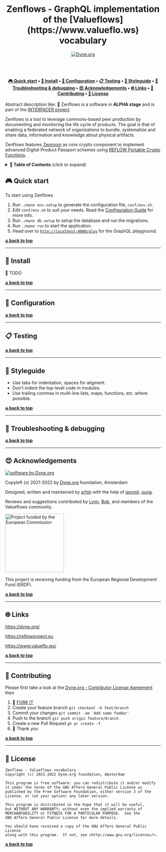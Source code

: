 <h1 align="center">
  Zenflows - GraphQL implementation of the [Valueflows](https://www.valueflo.ws) vocabulary</br>
  <sub></sub>
</h1>

<p align="center">
  <a href="https://dyne.org">
    <img src="https://img.shields.io/badge/%3C%2F%3E%20with%20%E2%9D%A4%20by-Dyne.org-blue.svg" alt="Dyne.org">
  </a>
</p>

<br><br>

<h4 align="center">
  <a href="#-quick-start">🎮 Quick start</a>
  <span> • </span>
  <a href="#-install">💾 Install</a>
  <span> • </span>
  <a href="#-configuration">🔧 Configuration</a>
  <span> • </span>
  <a href="#-testing">📋 Testing</a>
  <span> • </span>
  <a href="#-styleguide">📘 Styleguide</a>
  <span> • </span>
  <a href="#-troubleshooting--debugging">🐛 Troubleshooting & debugging</a>
  <span> • </span>
  <a href="#-acknowledgements">😍 Acknowledgements</a>
  <span> • </span>
  <a href="#-links">🌐 Links</a>
  <span> • </span>
  <a href="#-contributing">👤 Contributing</a>
  <span> • </span>
  <a href="#-license">💼 License</a>
</h4>


Abstract description like: 🚧 Zenflows is a software in **ALPHA
stage** and is part of the [INTERFACER project](https://www.interfacerproject.eu).

Zenflows is a tool to leverage commons-based peer production by
documenting and monitoring the life cycle of products. The goal is
that of enabling a federated network of organizations to bundle,
systematize and share data, information and knowledge about physical
artifacts.

Zenflows features [Zenroom](https://zenroom.org) as core crypto
component to implement advanced Digital Product Passport schemes using
[REFLOW Portable Crypto Functions](https://medium.com/think-do-tank/reflow-crypto-material-passports-for-the-circular-economy-d75b3aa63678).


<details id="toc">
 <summary><strong>🚩 Table of Contents</strong> (click to expand)</summary>

* [Quick start](#-quick-start)
* [Install](#-install)
* [Configuration](#-configuration)
* [Testing](#-testing)
* [Styleguide](#-styleguide)
* [Troubleshooting & debugging](#-troubleshooting--debugging)
* [Acknowledgements](#-acknowledgements)
* [Links](#-links)
* [Contributing](#-contributing)
* [License](#-license)
</details>

## 🎮 Quick start

To start using Zenflows

1. Run `./mann env.setup` to generate the configuration file, `conf/env.sh`.
2. Edit `conf/env.sh` to suit your needs.  Read the [Configuration Guide](docs/configuration-guide.md) for more info.
3. Run `./mann db.setup` to setup the database and run the migrations.
4. Run `./mann run` to start the application.
5. Head over to [`http://localhost:4000/play`](http://localhost:4000/play) for the GraphQL playground.

**[🔝 back to top](#toc)**

***
## 💾 Install

🚧 TODO

**[🔝 back to top](#toc)**

***
## 🔧 Configuration

**[🔝 back to top](#toc)**

***

## 📋 Testing

**[🔝 back to top](#toc)**

***
## 📘 Styleguide

* Use tabs for indentation, spaces for aligment.
* Don't indent the top-level code in modules.
* Use trailing commas in multi-line lists, maps, functions, etc. where
  possible.

**[🔝 back to top](#toc)**

***
## 🐛 Troubleshooting & debugging

**[🔝 back to top](#toc)**

***
## 😍 Acknowledgements

[![software by Dyne.org](https://files.dyne.org/software_by_dyne.png)](http://www.dyne.org)

Copyleft (ɔ) 2021-2022 by [Dyne.org](https://www.dyne.org) foundation, Amsterdam

Designed, written and maintained by [srfsh](https://github.com/srfsh) with the help of [jaromil](https://github.com/jaromil), [puria](https://github.com/puria).

Reviews and suggestions contributed by [Lynn](https://github.com/fosterlynn), [Bob](https://github.com/bhaugen), and members of the Valueflows community.

<img src="https://upload.wikimedia.org/wikipedia/commons/8/84/European_Commission.svg"
     width="190" alt="Project funded by the European Commission">

This project is receiving funding from the European Regional Development Fund (ERDF).

**[🔝 back to top](#toc)**

***
## 🌐 Links

https://dyne.org/

https://reflowproject.eu

https://www.valueflo.ws/

**[🔝 back to top](#toc)**

***
## 👤 Contributing

Please first take a look at the
[Dyne.org - Contributor License Agreement](CONTRIBUTING.md) then

1.  🔀 [FORK IT](../../fork)
2.  Create your feature branch `git checkout -b feat/branch`
3.  Commit your changes `git commit -am 'Add some fooBar'`
4.  Push to the branch `git push origin feature/branch`
5.  Create a new Pull Request `gh pr create -f`
6.  🙏 Thank you


**[🔝 back to top](#toc)**

***
## 💼 License
    Zenflows - Valueflows vocabulary
    Copyright (c) 2021-2022 Dyne.org foundation, Amsterdam

    This program is free software: you can redistribute it and/or modify
    it under the terms of the GNU Affero General Public License as
    published by the Free Software Foundation, either version 3 of the
    License, or (at your option) any later version.

    This program is distributed in the hope that it will be useful,
    but WITHOUT ANY WARRANTY; without even the implied warranty of
    MERCHANTABILITY or FITNESS FOR A PARTICULAR PURPOSE.  See the
    GNU Affero General Public License for more details.

    You should have received a copy of the GNU Affero General Public License
    along with this program.  If not, see <http://www.gnu.org/licenses/>.


**[🔝 back to top](#toc)**

